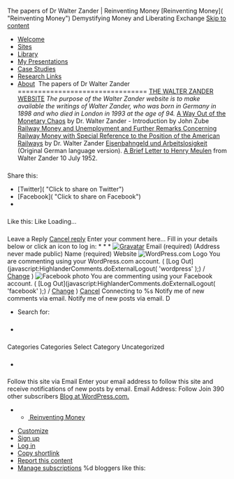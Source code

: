 The papers of Dr Walter Zander | Reinventing Money
[Reinventing Money]( "Reinventing Money")
Demystifying Money and Liberating Exchange
[Skip to content](#content "Skip to content")
* [Welcome]()
* [Sites]()
* [Library]()
* [My Presentations]()
* [Case Studies]()
* [Research Links]()
* [About]()
[![]()]()
The papers of Dr Walter Zander
================================
[THE WALTER ZANDER WEBSITE]()
*The purpose of the Walter Zander website is to make available the writings of Walter Zander, who was born in Germany in 1898 and who died in London in 1993 at the age of 94.*
[A Way Out of the Monetary Chaos]()
by Dr. Walter Zander - Introduction by John Zube
[Railway Money and Unemployment and Further Remarks Concerning Railway Money with Special Reference to the Position of the American Railways]()
by Dr. Walter Zander
[Eisenbahngeld und Arbeitslosigkeit]()
(Original German language version).
[A Brief Letter to Henry Meulen]()
from Walter Zander 10 July 1952.
###
Share this:
* [Twitter]( "Click to share on Twitter")
* [Facebook]( "Click to share on Facebook")
*
###
Like this:
Like
Loading...
###
Leave a Reply
[Cancel reply](/the-papers-of-dr-walter-zander/#respond)
Enter your comment here...
Fill in your details below or click an icon to log in:
*
*
*
[![Gravatar]()]()
Email
(required)
(Address never made public)
Name
(required)
Website
![WordPress.com Logo]()
You are commenting using your WordPress.com account.
(
[Log Out](javascript:HighlanderComments.doExternalLogout( 'wordpress' );)
/
[Change](#)
)
![Facebook photo]()
You are commenting using your Facebook account.
(
[Log Out](javascript:HighlanderComments.doExternalLogout( 'facebook' );)
/
[Change](#)
)
[Cancel](javascript:HighlanderComments.cancelExternalWindow();)
Connecting to %s
Notify me of new comments via email.
Notify me of new posts via email.
D
* Search for:
* ###
Categories
Categories
Select Category
Uncategorized
* ###
Follow this site via Email
Enter your email address to follow this site and receive notifications of new posts by email.
Email Address:
Follow
Join 390 other subscribers
[Blog at WordPress.com.]()
* + [![]()
Reinventing Money]()
+ [Customize]()
+ [Sign up]()
+ [Log in]()
+ [Copy shortlink]()
+ [Report this content]()
+ [Manage subscriptions]()
%d
bloggers like this:
![]()